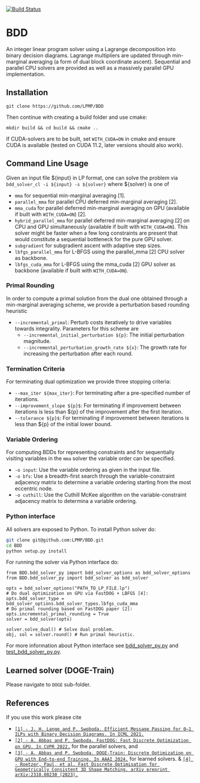 [![Build Status](https://travis-ci.com/LPMP/BDD.svg?branch=main)](https://travis-ci.com/LPMP/BDD)

# BDD

An integer linear program solver using a Lagrange decomposition into binary decision diagrams. Lagrange multipliers are updated through min-marginal averaging (a form of dual block coordinate ascent). Sequential and parallel CPU solvers are provided as well as a massively parallel GPU implementation.

## Installation

`git clone https://github.com/LPMP/BDD`

Then continue with creating a build folder and use cmake:

`mkdir build && cd build && cmake ..`

If CUDA-solvers are to be built, set `WITH_CUDA=ON` in cmake and ensure CUDA is available (tested on CUDA 11.2, later versions should also work).

## Command Line Usage

Given an input file ${input} in LP format, one can solve the problem via
`bdd_solver_cl -i ${input} -s ${solver}` 
where ${solver} is one of

* `mma` for sequential min-marginal averaging [1].
* `parallel_mma` for parallel CPU deferred min-marginal averaging [2].
* `mma_cuda` for parallel deferred min-marginal averaging on GPU (available if built with `WITH_CUDA=ON`) [2].
* `hybrid_parallel_mma` for parallel deferred min-marginal averaging [2] on CPU and GPU simultaneously (available if built with `WITH_CUDA=ON`). This solver might be faster when a few long constraints are present that would constitute a sequential bottleneck for the pure GPU solver.
* `subgradient` for subgradient ascent with adaptive step sizes.
* `lbfgs_parallel_mma` for L-BFGS using the parallel_mma [2] CPU solver as backbone. 
* `lbfgs_cuda_mma` for L-BFGS using the mma_cuda [2] GPU solver as backbone (available if built with `WITH_CUDA=ON`).

### Primal Rounding

In order to compute a primal solution from the dual one obtained through a min-marginal averaging scheme, we provide a perturbation based rounding heuristic

* `--incremental_primal`: Perturb costs iteratively to drive variables towards integrality. Parameters for this scheme are
    * `--incremental_initial_perturbation ${p}`: The initial perturbation magnitude.
    * `--incremental_perturbation_growth_rate ${x}`: The growth rate for increasing the perturbation after each round.

### Termination Criteria

For terminating dual optimization we provide three stopping criteria:

* `--max_iter ${max_iter}`: For terminating after a pre-specified number of iterations.
* `--improvement_slope ${p}$`: For terminating if improvement between iterations is less than ${p} of the improvement after the first iteration.
* `--tolerance ${p}$`: For terminating if improvement between iterations is less than ${p} of the initial lower bound.

### Variable Ordering

For computing BDDs for representing constraints and for sequentially visiting variables in the `mma` solver the variable order can be specified.

* `-o input`: Use the variable ordering as given in the input file.
* `-o bfs`: Use a breadth-first search through the variable-constraint adjacency matrix to determine a variable ordering starting from the most eccentric node.
* `-o cuthill`: Use the Cuthill McKee algorithm on the variable-constraint adjacency matrix to determina a variable ordering.

### Python interface

All solvers are exposed to Python. To install Python solver do:

```bash
git clone git@github.com:LPMP/BDD.git
cd BDD
python setup.py install
```

For running the solver via Python interface do:

```
from BDD.bdd_solver_py import bdd_solver_options as bdd_solver_options
from BDD.bdd_solver_py import bdd_solver as bdd_solver

opts = bdd_solver_options("PATH_TO_LP_FILE.lp")
# Do dual optimization on GPU via FastDOG + LBFGS [4]:
opts.bdd_solver_type = bdd_solver_options.bdd_solver_types.lbfgs_cuda_mma 
# Do primal rounding based on FastDOG paper [2]:
opts.incremental_primal_rounding = True 
solver = bdd_solver(opts)

solver.solve_dual() # Solve dual problem.
obj, sol = solver.round() # Run primal heuristic.
```

For more information about Python interface see [bdd_solver_py.py](src/bdd_solver_py.py) and [test_bdd_solver_py.py](test/test_bdd_solver_py.py).

## Learned solver (DOGE-Train)
Please navigate to `DOGE` sub-folder.

## References
If you use this work please cite
* [`[1] - J. H. Lange and P. Swoboda. Efficient Message Passing for 0–1 ILPs with Binary Decision Diagrams. In ICML 2021.`](http://proceedings.mlr.press/v139/lange21a.html)
* [`[2] - A. Abbas and P. Swoboda. FastDOG: Fast Discrete Optimization on GPU. In CVPR 2022.`](https://arxiv.org/abs/2111.10270)
for the parallel solvers, and 
* [`[3] - A. Abbas and P. Swoboda. DOGE-Train: Discrete Optimization on GPU with End-to-end Training. In AAAI 2024.`](https://arxiv.org/abs/2205.11638)
for learned solvers.
& [`[4] - Roetzer, Paul, et al. Fast Discrete Optimisation for Geometrically Consistent 3D Shape Matching. arXiv preprint arXiv:2310.08230 (2023).`](https://arxiv.org/abs/2310.08230)